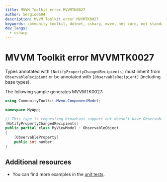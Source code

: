 ```yaml
---
title: MVVM Toolkit error MVVMTK0027
author: Sergio0694
description: MVVM Toolkit error MVVMTK0027
keywords: community toolkit, dotnet, csharp, mvvm, net core, net standard, source generators
dev_langs:
  - csharp
---
```


# MVVM Toolkit error MVVMTK0027

Types annotated with `[NotifyPropertyChangedRecipients]` must inherit from `ObservableRecipient` or be annotated with `[ObservableRecipient]` (including base types).

The following sample generates MVVMTK0027:

```csharp
using CommunityToolkit.Mvvm.ComponentModel;

namespace MyApp;

// This type is requesting broadcast support but doesn't have ObservableRecipient features
[NotifyPropertyChangedRecipients]
public partial class MyViewModel : ObservableObject
{
    [ObservableProperty]
    public int number;
}
```

## Additional resources

- You can find more examples in the [unit tests](https://github.com/CommunityToolkit/dotnet/tree/main/tests/CommunityToolkit.Mvvm.SourceGenerators.UnitTests).
